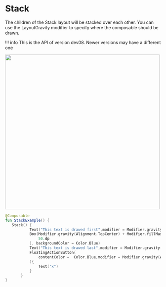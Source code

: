 # Stack

The children of the Stack layout will be stacked over each other. You can use the LayoutGravity modifier to specify where the composable should be drawn.

!!! info
    This is the API of version dev08. Newer versions may have a different one


<p align="left">
  <img src ="../../images/layout/stack/StackExample.png" height=500 />
</p>


```kotlin
@Composable
fun StackExample() {
   Stack() {
           Text("This text is drawed first",modifier = Modifier.gravity(Alignment.TopCenter))
           Box(Modifier.gravity(Alignment.TopCenter) + Modifier.fillMaxHeight() + Modifier.preferredWidth(
               50.dp
           ), backgroundColor = Color.Blue)
           Text("This text is drawed last",modifier = Modifier.gravity(Alignment.Center))
           FloatingActionButton(
               contentColor =  Color.Blue,modifier = Modifier.gravity(Alignment.BottomEnd) + Modifier.padding(12.dp),onClick = {}
           ){
               Text("x")
           }
       }
}
```
